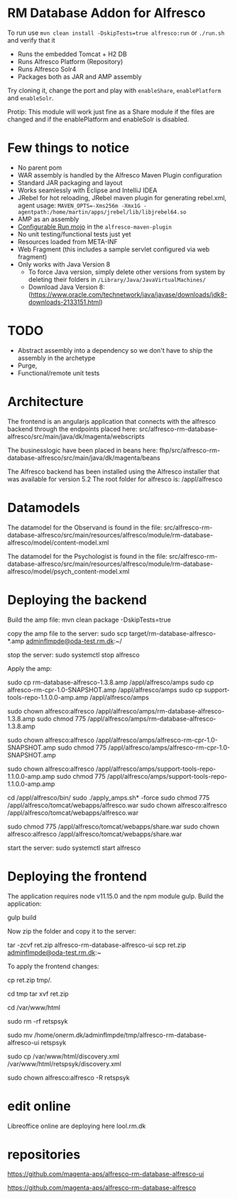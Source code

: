 # RM Database Addon for Alfresco

To run use `mvn clean install -DskipTests=true alfresco:run` or `./run.sh` and verify that it 

 * Runs the embedded Tomcat + H2 DB 
 * Runs Alfresco Platform (Repository)
 * Runs Alfresco Solr4
 * Packages both as JAR and AMP assembly
 
 Try cloning it, change the port and play with `enableShare`, `enablePlatform` and `enableSolr`. 
 
 Protip: This module will work just fine as a Share module if the files are changed and 
 if the enablePlatform and enableSolr is disabled.
 
# Few things to notice

 * No parent pom
 * WAR assembly is handled by the Alfresco Maven Plugin configuration
 * Standard JAR packaging and layout
 * Works seamlessly with Eclipse and IntelliJ IDEA
 * JRebel for hot reloading, JRebel maven plugin for generating rebel.xml, agent usage: `MAVEN_OPTS=-Xms256m -Xmx1G -agentpath:/home/martin/apps/jrebel/lib/libjrebel64.so`
 * AMP as an assembly
 * [Configurable Run mojo](https://github.com/Alfresco/alfresco-sdk/blob/sdk-3.0/plugins/alfresco-maven-plugin/src/main/java/org/alfresco/maven/plugin/RunMojo.java) in the `alfresco-maven-plugin`
 * No unit testing/functional tests just yet
 * Resources loaded from META-INF
 * Web Fragment (this includes a sample servlet configured via web fragment)
 * Only works with Java Version 8
   * To force Java version, simply delete other versions from system by deleting their folders in `/Library/Java/JavaVirtualMachines/`
   * Download Java Version 8: (https://www.oracle.com/technetwork/java/javase/downloads/jdk8-downloads-2133151.html)
 
# TODO
 
  * Abstract assembly into a dependency so we don't have to ship the assembly in the archetype
  * Purge, 
  * Functional/remote unit tests

# Architecture

The frontend is an angularjs application that connects with the alfresco backend through the endpoints placed here:
src/alfresco-rm-database-alfresco/src/main/java/dk/magenta/webscripts

The businesslogic have been placed in beans here:
fhp/src/alfresco-rm-database-alfresco/src/main/java/dk/magenta/beans

The Alfresco backend has been installed using the Alfresco installer that was available for version 5.2 The root folder for alfresco is:
/appl/alfresco


# Datamodels

The datamodel for the Observand is found in the file:
src/alfresco-rm-database-alfresco/src/main/resources/alfresco/module/rm-database-alfresco/model/content-model.xml

The datamodel for the Psychologist is found in the file:
src/alfresco-rm-database-alfresco/src/main/resources/alfresco/module/rm-database-alfresco/model/psych_content-model.xml


# Deploying the backend

Build the amp file:
mvn clean package -DskipTests=true

copy the amp file to the server:
sudo scp target/rm-database-alfresco-*.amp adminflmpde@oda-test.rm.dk:~/

stop the server:
sudo systemctl stop alfresco

Apply the amp:

sudo cp rm-database-alfresco-1.3.8.amp /appl/alfresco/amps
sudo cp alfresco-rm-cpr-1.0-SNAPSHOT.amp /appl/alfresco/amps
sudo cp support-tools-repo-1.1.0.0-amp.amp /appl/alfresco/amps


sudo chown alfresco:alfresco /appl/alfresco/amps/rm-database-alfresco-1.3.8.amp
sudo chmod 775 /appl/alfresco/amps/rm-database-alfresco-1.3.8.amp

sudo chown alfresco:alfresco /appl/alfresco/amps/alfresco-rm-cpr-1.0-SNAPSHOT.amp
sudo chmod 775 /appl/alfresco/amps/alfresco-rm-cpr-1.0-SNAPSHOT.amp

sudo chown alfresco:alfresco /appl/alfresco/amps/support-tools-repo-1.1.0.0-amp.amp
sudo chmod 775 /appl/alfresco/amps/support-tools-repo-1.1.0.0-amp.amp


cd /appl/alfresco/bin/
sudo ./apply_amps.sh* -force
sudo chmod 775 /appl/alfresco/tomcat/webapps/alfresco.war
sudo chown alfresco:alfresco /appl/alfresco/tomcat/webapps/alfresco.war

sudo chmod 775 /appl/alfresco/tomcat/webapps/share.war
sudo chown alfresco:alfresco /appl/alfresco/tomcat/webapps/share.war

start the server:
sudo systemctl start alfresco


# Deploying the frontend

The application requires node v11.15.0 and the npm module gulp. Build the application:

gulp build

Now zip the folder and copy it to the server:

tar -zcvf ret.zip alfresco-rm-database-alfresco-ui
scp ret.zip adminflmpde@oda-test.rm.dk:~

To apply the frontend changes:

cp ret.zip tmp/.

cd tmp
tar xvf ret.zip

cd /var/www/html

sudo rm -rf retspsyk

sudo mv /home/onerm.dk/adminflmpde/tmp/alfresco-rm-database-alfresco-ui retspsyk

sudo cp /var/www/html/discovery.xml /var/www/html/retspsyk/discovery.xml

sudo chown alfresco:alfresco -R retspsyk

# edit online

Libreoffice online are deploying here lool.rm.dk

# repositories

https://github.com/magenta-aps/alfresco-rm-database-alfresco-ui

https://github.com/magenta-aps/alfresco-rm-database-alfresco
